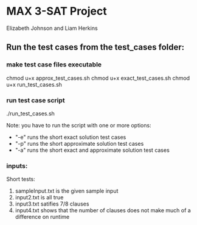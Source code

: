 # MAX 3-SAT Project
Elizabeth Johnson and Liam Herkins

## Run the test cases from the test_cases folder:
### make test case files executable
chmod u+x approx_test_cases.sh
chmod u+x exact_test_cases.sh
chmod u+x run_test_cases.sh

### run test case script
./run_test_cases.sh

Note: you have to run the script with one or more options:
- "-e" runs the short exact solution test cases
- "-p" runs the short approximate solution test cases
- "-a" runs the short exact and approximate solution test cases

### inputs:
Short tests:
1. sampleInput.txt is the given sample input
2. input2.txt is all true
3. input3.txt satifies 7/8 clauses
4. input4.txt shows that the number of clauses does not make much of a difference on runtime

